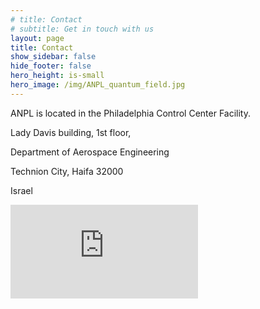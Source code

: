```yaml
---
# title: Contact
# subtitle: Get in touch with us
layout: page
title: Contact
show_sidebar: false
hide_footer: false
hero_height: is-small
hero_image: /img/ANPL_quantum_field.jpg 
---
```


ANPL is located in the Philadelphia Control Center Facility. 

Lady Davis building, 1st floor,

Department of Aerospace Engineering

Technion City,
Haifa 32000

Israel


<div class="map-container">
  <iframe id="gmap_canvas" src="https://www.google.com/maps/d/embed?mid=1W_TlUw5OwGmrWO7IqkGuB-YFnZ8&ehbc=2E312F" frameborder="0" scrolling="no" marginheight="0" marginwidth="0"></iframe>
</div>
